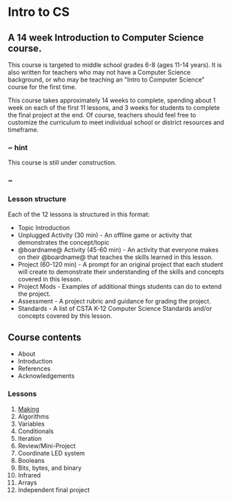 # Intro to CS

## A 14 week Introduction to Computer Science course.

This course is targeted to middle school grades 6-8 (ages 11-14 years). It is also written for teachers who may not have a Computer Science background, or who may be teaching an "Intro to Computer Science" course for the first time.

This course takes approximately 14 weeks to complete, spending about 1 week on each of the first 11 lessons, and 3 weeks for students to complete the final project at the end. Of course, teachers should feel free to customize the curriculum to meet individual school or district resources and timeframe.

### ~ hint

This course is still under construction.

### ~

### Lesson structure

Each of the 12 lessons is structured in this format:

* Topic Introduction
* Unplugged Activity (30 min) - An offline game or activity that demonstrates the concept/topic
* @boardname@ Activity (45-60 min) - An activity that everyone makes on their @boardname@ that teaches the skills learned in this lesson.
* Project (60-120 min) - A prompt for an original project that each student will create to demonstrate their understanding of the skills and concepts covered in this lesson.
* Project Mods - Examples of additional things students can do to extend the project.
* Assessment - A project rubric and guidance for grading the project.
* Standards - A list of CSTA K-12 Computer Science Standards and/or concepts covered by this lesson.

## Course contents

* About
* Introduction
* References
* Acknowledgements

### Lessons

1. [Making](/courses/csintro/making)
2. Algorithms
3. Variables
4. Conditionals
5. Iteration
6. Review/Mini-Project
7. Coordinate LED system
8. Booleans
9. Bits, bytes, and binary
10. Infrared
11. Arrays
12. Independent final project